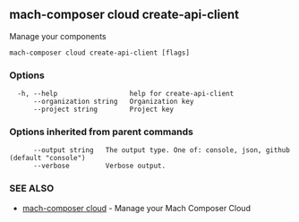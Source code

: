 ## mach-composer cloud create-api-client

Manage your components

```
mach-composer cloud create-api-client [flags]
```

### Options

```
  -h, --help                  help for create-api-client
      --organization string   Organization key
      --project string        Project key
```

### Options inherited from parent commands

```
      --output string   The output type. One of: console, json, github (default "console")
      --verbose         Verbose output.
```

### SEE ALSO

* [mach-composer cloud](mach-composer_cloud.md)	 - Manage your Mach Composer Cloud

